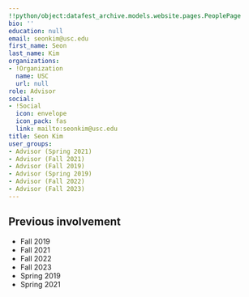 ```yaml
---
!!python/object:datafest_archive.models.website.pages.PeoplePage
bio: ''
education: null
email: seonkim@usc.edu
first_name: Seon
last_name: Kim
organizations:
- !Organization
  name: USC
  url: null
role: Advisor
social:
- !Social
  icon: envelope
  icon_pack: fas
  link: mailto:seonkim@usc.edu
title: Seon Kim
user_groups:
- Advisor (Spring 2021)
- Advisor (Fall 2021)
- Advisor (Fall 2019)
- Advisor (Spring 2019)
- Advisor (Fall 2022)
- Advisor (Fall 2023)
---
```


## Previous involvement

* Fall 2019
* Fall 2021
* Fall 2022
* Fall 2023
* Spring 2019
* Spring 2021